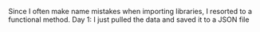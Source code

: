   Since I often make name mistakes when importing libraries, I resorted to a functional method. 
Day 1: I just pulled the data and saved it to a JSON file
